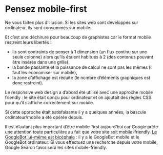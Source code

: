 Pensez mobile-first
===================

Ne vous faites plus d’illusion. Si les sites web sont développés sur ordinateur, ils sont consommés sur mobile.

Et c’est une déchirure pour beaucoup de graphistes car le format mobile restreint leurs libertés :

- ils sont contraints de penser à 1 dimension (un flux continu sur une seule colonne) alors qu’ils étaient habitués à 2 (des contenus pouvant être insérés dans une grille),
- la bande passante et la puissance de calcul ne sont pas les mêmes (il faut les économiser sur mobile),
- la zone d’affichage est réduite (le nombre d’éléments graphiques est donc restreint).

Le responsive web design a d’abord été utilisé avec une approche mobile friendly : le site était conçu pour ordinateur et on ajoutait des règles CSS pour qu’il s’affiche correctement sur mobile.

Si cette approche était satisfaisante il y a quelques années, la bascule ordinateur/mobile a été opérée depuis.

Il est d’autant plus important d’être mobile-first aujourd’hui car Google prête une attention toute particulière au fait que votre site soit mobile-friendly. [Le GoogleBot lui-même est bicéphale](https://support.google.com/webmasters/answer/182072?hl=fr) : il y a le GoogleBot mobile et le GoogleBot ordinateur. Si vous effectuez une recherche depuis votre mobile, Google Search favorisera les sites mobile-friendly.